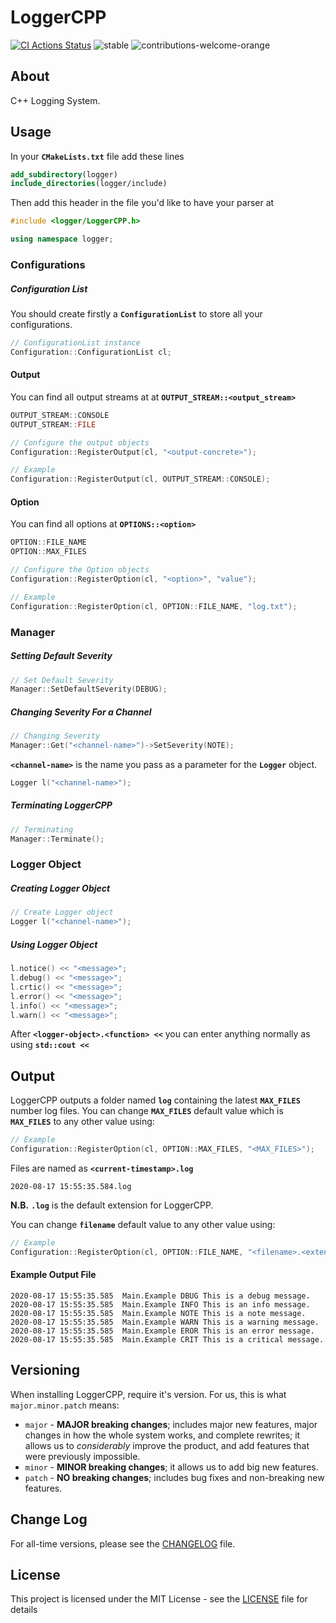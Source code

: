 # LoggerCPP

[![CI Actions Status](https://github.com/ZeyadOsama/LoggerCPP/workflows/CI/badge.svg)](https://github.com/ZeyadOsama/LoggerCPP/actions)
<img src="https://img.shields.io/pypi/status/Django.svg" alt="stable"/>
<img src="https://img.shields.io/badge/contributions-welcome-orange.svg" alt="contributions-welcome-orange"/>

## About
C++ Logging System.

## Usage
In your  **```CMakeLists.txt```** file add these lines

```cmake
add_subdirectory(logger)
include_directories(logger/include)
```

Then add this header in the file you'd like to have your parser at
```c++
#include <logger/LoggerCPP.h>

using namespace logger;
```

### Configurations
##### Configuration List
You should create firstly a **```ConfigurationList```** to store all your configurations.
```c++
// ConfigurationList instance
Configuration::ConfigurationList cl;
```

#### Output
You can find all output streams at at  **```OUTPUT_STREAM::<output_stream>```**
```c++
OUTPUT_STREAM::CONSOLE
OUTPUT_STREAM::FILE
```

```c++
// Configure the output objects
Configuration::RegisterOutput(cl, "<output-concrete>");
```
```c++
// Example
Configuration::RegisterOutput(cl, OUTPUT_STREAM::CONSOLE);
```

#### Option
You can find all options at  **```OPTIONS::<option>```**
```c++
OPTION::FILE_NAME
OPTION::MAX_FILES
```

```c++
// Configure the Option objects
Configuration::RegisterOption(cl, "<option>", "value");
```
```c++
// Example
Configuration::RegisterOption(cl, OPTION::FILE_NAME, "log.txt");
```

### Manager

##### Setting Default Severity
```c++
// Set Default Severity
Manager::SetDefaultSeverity(DEBUG);
```

##### Changing Severity For a Channel
```c++
// Changing Severity 
Manager::Get("<channel-name>")->SetSeverity(NOTE);
```
**```<channel-name>```** is the name you pass as a parameter for the **```Logger```** object.
```c++
Logger l("<channel-name>");
```

##### Terminating LoggerCPP
```c++
// Terminating
Manager::Terminate();
```

### Logger Object
##### Creating Logger Object
```c++
// Create Logger object
Logger l("<channel-name>");
```

##### Using Logger Object
```c++
l.notice() << "<message>";
l.debug() << "<message>";
l.crtic() << "<message>";
l.error() << "<message>";
l.info() << "<message>";
l.warn() << "<message>";
```
After **```<logger-object>.<function> <<```** you can enter anything normally as using **```std::cout <<```**

## Output
LoggerCPP outputs a folder named **```log```** containing the latest **```MAX_FILES```** number log files. You can change **```MAX_FILES```** default value which is **```MAX_FILES```** to any other value using:
```c++
// Example
Configuration::RegisterOption(cl, OPTION::MAX_FILES, "<MAX_FILES>");
```

Files are named as **```<current-timestamp>.log```**
```text
2020-08-17 15:55:35.584.log
```
**N.B.** **```.log```** is the default extension for LoggerCPP.

You can change **```filename```** default value to any other value using:
```c++
// Example
Configuration::RegisterOption(cl, OPTION::FILE_NAME, "<filename>.<extension>");
```
#### Example Output File
```text
2020-08-17 15:55:35.585  Main.Example DBUG This is a debug message.
2020-08-17 15:55:35.585  Main.Example INFO This is an info message.
2020-08-17 15:55:35.585  Main.Example NOTE This is a note message.
2020-08-17 15:55:35.585  Main.Example WARN This is a warning message.
2020-08-17 15:55:35.585  Main.Example EROR This is an error message.
2020-08-17 15:55:35.585  Main.Example CRIT This is a critical message.
```

## Versioning
When installing LoggerCPP, require it's version. For us, this is what ```major.minor.patch``` means:

- ```major``` - **MAJOR breaking changes**; includes major new features, major changes in how the whole system works, and complete rewrites; it allows us to _considerably_ improve the product, and add features that were previously impossible.
- ```minor``` - **MINOR breaking changes**; it allows us to add big new features.
- ```patch``` - **NO breaking changes**; includes bug fixes and non-breaking new features.

## Change Log

For all-time versions, please see the [CHANGELOG](CHANGELOG.rst) file.


## License
This project is licensed under the MIT License - see the [LICENSE](LICENSE.txt) file for details
